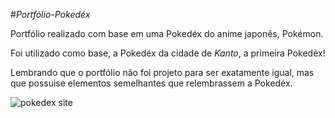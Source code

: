 #*Portfólio-Pokedéx*
     
   Portfólio realizado com base em uma Pokedéx do anime japonês, Pokémon.
   
   Foi utilizado como base, a Pokedéx da cidade de *Kanto*, a primeira Pokedéx!
   
   Lembrando que o portfólio não foi projeto para ser exatamente igual, mas que possuise elementos semelhantes que relembrassem a Pokedéx.
   
![pokedex site](https://user-images.githubusercontent.com/65051252/97770765-eded9b80-1b14-11eb-9a58-61c72366a44f.png)
